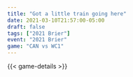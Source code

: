 ```yaml
---
title: "Got a little train going here"
date: 2021-03-10T21:57:00-05:00
draft: false
tags: ["2021 Brier"]
event: "2021 Brier"
game: "CAN vs WC1"
---
```

{{< game-details >}}
<!--more--> 